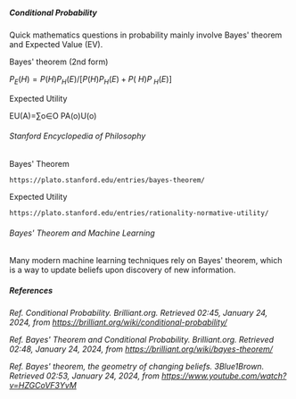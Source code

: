 <h5>Conditional Probability</h5>

Quick mathematics questions in probability mainly involve Bayes' theorem and Expected Value (EV).

Bayes' theorem (2nd form)

$P_E(H) = P(H)P_H(E) / [P(H)P_H(E) + P(~H)P_{~H}(E)]$

Expected Utility

EU(A)=∑o∈O PA(o)U(o)

<h6>Stanford Encyclopedia of Philosophy</h6>

Bayes' Theorem

`https://plato.stanford.edu/entries/bayes-theorem/`

Expected Utility

`https://plato.stanford.edu/entries/rationality-normative-utility/`

<h6>Bayes' Theorem and Machine Learning</h6>

Many modern machine learning techniques rely on Bayes' theorem, which is a way to update beliefs upon discovery of new information.

<h5>References</h5>

_Ref._ _Conditional Probability. Brilliant.org. Retrieved 02:45, January 24, 2024, from https://brilliant.org/wiki/conditional-probability/_

_Ref._ _Bayes' Theorem and Conditional Probability. Brilliant.org. Retrieved 02:48, January 24, 2024, from https://brilliant.org/wiki/bayes-theorem/_

_Ref._ _Bayes' theorem, the geometry of changing beliefs. 3Blue1Brown. Retrieved 02:53, January 24, 2024, from https://www.youtube.com/watch?v=HZGCoVF3YvM_
